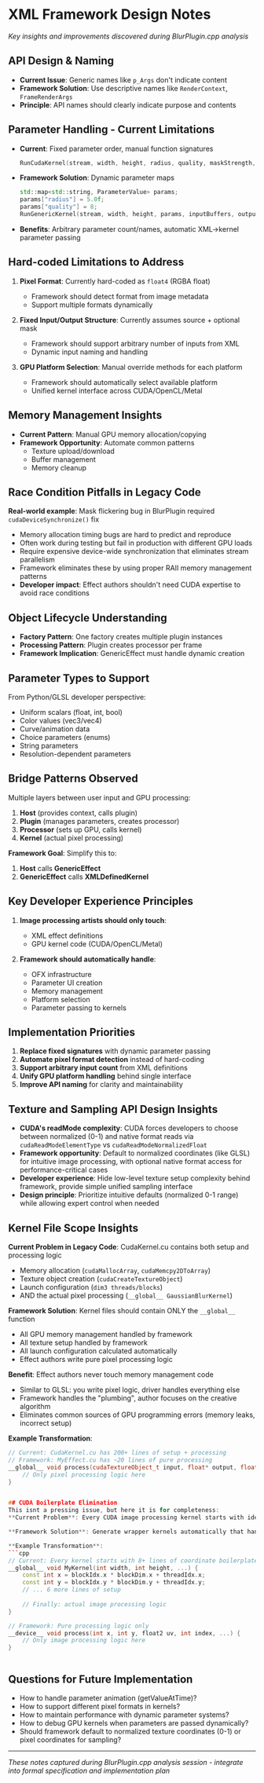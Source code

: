 # XML Framework Design Notes
*Key insights and improvements discovered during BlurPlugin.cpp analysis*

## API Design & Naming
- **Current Issue**: Generic names like `p_Args` don't indicate content
- **Framework Solution**: Use descriptive names like `RenderContext`, `FrameRenderArgs`
- **Principle**: API names should clearly indicate purpose and contents

## Parameter Handling - Current Limitations
- **Current**: Fixed parameter order, manual function signatures
  ```cpp
  RunCudaKernel(stream, width, height, radius, quality, maskStrength, input, mask, output);
  ```
- **Framework Solution**: Dynamic parameter maps
  ```cpp
  std::map<std::string, ParameterValue> params;
  params["radius"] = 5.0f;
  params["quality"] = 8;
  RunGenericKernel(stream, width, height, params, inputBuffers, outputBuffer);
  ```
- **Benefits**: Arbitrary parameter count/names, automatic XML->kernel parameter passing

## Hard-coded Limitations to Address
1. **Pixel Format**: Currently hard-coded as `float4` (RGBA float)
   - Framework should detect format from image metadata
   - Support multiple formats dynamically

2. **Fixed Input/Output Structure**: Currently assumes source + optional mask
   - Framework should support arbitrary number of inputs from XML
   - Dynamic input naming and handling

3. **GPU Platform Selection**: Manual override methods for each platform
   - Framework should automatically select available platform
   - Unified kernel interface across CUDA/OpenCL/Metal

## Memory Management Insights
- **Current Pattern**: Manual GPU memory allocation/copying
- **Framework Opportunity**: Automate common patterns
  - Texture upload/download
  - Buffer management
  - Memory cleanup

## Race Condition Pitfalls in Legacy Code
**Real-world example**: Mask flickering bug in BlurPlugin required `cudaDeviceSynchronize()` fix
- Memory allocation timing bugs are hard to predict and reproduce
- Often work during testing but fail in production with different GPU loads
- Require expensive device-wide synchronization that eliminates stream parallelism
- Framework eliminates these by using proper RAII memory management patterns
- **Developer impact**: Effect authors shouldn't need CUDA expertise to avoid race conditions




## Object Lifecycle Understanding
- **Factory Pattern**: One factory creates multiple plugin instances
- **Processing Pattern**: Plugin creates processor per frame
- **Framework Implication**: GenericEffect must handle dynamic creation

## Parameter Types to Support
From Python/GLSL developer perspective:
- Uniform scalars (float, int, bool)
- Color values (vec3/vec4)
- Curve/animation data
- Choice parameters (enums)
- String parameters
- Resolution-dependent parameters

## Bridge Patterns Observed
Multiple layers between user input and GPU processing:
1. **Host** (provides context, calls plugin)
2. **Plugin** (manages parameters, creates processor)  
3. **Processor** (sets up GPU, calls kernel)
4. **Kernel** (actual pixel processing)

**Framework Goal**: Simplify this to:
1. **Host** calls **GenericEffect**
2. **GenericEffect** calls **XMLDefinedKernel**

## Key Developer Experience Principles
1. **Image processing artists should only touch**:
   - XML effect definitions
   - GPU kernel code (CUDA/OpenCL/Metal)

2. **Framework should automatically handle**:
   - OFX infrastructure
   - Parameter UI creation
   - Memory management  
   - Platform selection
   - Parameter passing to kernels

## Implementation Priorities
1. **Replace fixed signatures** with dynamic parameter passing
2. **Automate pixel format detection** instead of hard-coding
3. **Support arbitrary input count** from XML definitions  
4. **Unify GPU platform handling** behind single interface
5. **Improve API naming** for clarity and maintainability

## Texture and Sampling API Design Insights
- **CUDA's readMode complexity**: CUDA forces developers to choose between normalized (0-1) and native format reads via `cudaReadModeElementType` vs `cudaReadModeNormalizedFloat`
- **Framework opportunity**: Default to normalized coordinates (like GLSL) for intuitive image processing, with optional native format access for performance-critical cases
- **Developer experience**: Hide low-level texture setup complexity behind framework, provide simple unified sampling interface
- **Design principle**: Prioritize intuitive defaults (normalized 0-1 range) while allowing expert control when needed

## Kernel File Scope Insights
**Current Problem in Legacy Code**: CudaKernel.cu contains both setup and processing logic
- Memory allocation (`cudaMallocArray`, `cudaMemcpy2DToArray`)
- Texture object creation (`cudaCreateTextureObject`)
- Launch configuration (`dim3 threads/blocks`)
- AND the actual pixel processing (`__global__ GaussianBlurKernel`)

**Framework Solution**: Kernel files should contain ONLY the `__global__` function
- All GPU memory management handled by framework
- All texture setup handled by framework  
- All launch configuration calculated automatically
- Effect authors write pure pixel processing logic

**Benefit**: Effect authors never touch memory management code
- Similar to GLSL: you write pixel logic, driver handles everything else
- Framework handles the "plumbing", author focuses on the creative algorithm
- Eliminates common sources of GPU programming errors (memory leaks, incorrect setup)

**Example Transformation**:
```cpp
// Current: CudaKernel.cu has 200+ lines of setup + processing
// Framework: MyEffect.cu has ~20 lines of pure processing
__global__ void process(cudaTextureObject_t input, float* output, float radius) {
    // Only pixel processing logic here
}


## CUDA Boilerplate Elimination
This isnt a pressing issue, but here it is for completeness:
**Current Problem**: Every CUDA image processing kernel starts with identical coordinate calculation boilerplate - extracting pixel coordinates from blockIdx/threadIdx, converting to normalized UV coordinates, bounds checking, and index calculation. This repetitive code obscures the actual image processing logic and must be rewritten for every effect.

**Framework Solution**: Generate wrapper kernels automatically that handle coordinate calculation and call user-defined processing functions with pre-calculated values. This allows effect authors to write pure image processing logic with optional helper functions, similar to GLSL fragment shaders where coordinate handling is automatic.

**Example Transformation**:
```cpp
// Current: Every kernel starts with 8+ lines of coordinate boilerplate
__global__ void MyKernel(int width, int height, ...) {
    const int x = blockIdx.x * blockDim.x + threadIdx.x;
    const int y = blockIdx.y * blockDim.y + threadIdx.y;
    // ... 6 more lines of setup
    
    // Finally: actual image processing logic
}

// Framework: Pure processing logic only
__device__ void process(int x, int y, float2 uv, int index, ...) {
    // Only image processing logic here
}



```

## Questions for Future Implementation
- How to handle parameter animation (getValueAtTime)?
- How to support different pixel formats in kernels?
- How to maintain performance with dynamic parameter systems?
- How to debug GPU kernels when parameters are passed dynamically?
- Should framework default to normalized texture coordinates (0-1) or pixel coordinates for sampling?

---
*These notes captured during BlurPlugin.cpp analysis session - integrate into formal specification and implementation plan*